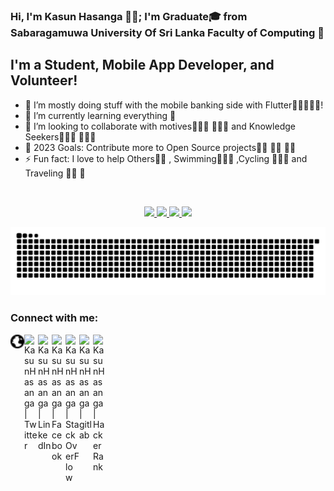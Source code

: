 ### Hi, I'm Kasun Hasanga 🧑‍💻; I'm Graduate🎓 from Sabaragamuwa University Of Sri Lanka Faculty of Computing 👋

## I'm a Student, Mobile App Developer, and Volunteer!
- 🔭 I’m mostly doing stuff with the mobile banking side with Flutter🙋🏻‍♂️🤞🏻!
- 🌱 I’m currently learning everything  🤣
- 👯 I’m looking to collaborate with motives👨🏻‍🚀 👩🏻‍🚀 and Knowledge Seekers🧑🏻‍🔬 👨🏻‍🔬
- 🥅 2023 Goals: Contribute more to Open Source projects👬🏻 👭🏻 👫🏻
- ⚡ Fun fact: I love to help Others👫🏻 , Swimming🤽🏻‍♂️ ,Cycling 🚵🏻‍♂️ and Traveling  🧗🏻 🤩
</br>

<p align="center">
  <a href="https://github.com/kasunHasanga">
    <img src="https://badges.pufler.dev/visits/kasunHasanga/kasunHasanga">
  </a>
  <a href="https://github.com/kasunHasanga">
    <img src="https://badges.pufler.dev/years/kasunHasanga?logo=GitHub&style=plastic&a=0">
  </a>
  <a href="https://github.com/kasunHasanga">
    <img src="https://badges.pufler.dev/repos/kasunHasanga?logo=GitHub&style=plastic&a=0">
  </a>
  <a href="https://github.com/kasunHasanga">
    <img src="https://badges.pufler.dev/commits/monthly/kasunHasanga?logo=GitHub&style=plastic&a=0">
  </a>

![github contribution grid snake animation](https://raw.githubusercontent.com/KasunHasanga/KasunHasanga/output/github-contribution-grid-snake.svg)

### Connect with me:

[<img align="left" alt="KasunHasanga" width="22px" src="https://raw.githubusercontent.com/iconic/open-iconic/master/svg/globe.svg" />][website]
[<img align="left" alt="KasunHasanga | Twitter" width="22px" src="https://cdn.jsdelivr.net/npm/simple-icons@v3/icons/twitter.svg" />][twitter]
[<img align="left" alt="KasunHasanga | LinkedIn" width="22px" src="https://cdn.jsdelivr.net/npm/simple-icons@v3/icons/linkedin.svg" />][linkedin]
[<img align="left" alt="KasunHasanga | Facebook" width="22px" src="https://cdn.jsdelivr.net/npm/simple-icons@3.4.1/icons/facebook.svg" />][Facebook]
[<img align="left" alt="KasunHasanga | StackOverFlow" width="22px" src="https://cdn.jsdelivr.net/npm/simple-icons@3.4.1/icons/stackoverflow.svg" />][StackOverFlow]
[<img align="left" alt="KasunHasanga | gitlab" width="22px" src="https://cdn.jsdelivr.net/npm/simple-icons@3.4.1/icons/gitlab.svg" />][gitlab]
[<img align="left" alt="KasunHasanga | HackerRank" width="22px" src="https://cdn.jsdelivr.net/npm/simple-icons@3.13.0/icons/hackerrank.svg" />][HackerRank]

</br>

[website]: https://kasunhasanga.wordpress.com
[twitter]: https://twitter.com/Kasun_hasanga
[linkedin]: https://www.linkedin.com/in/kasun-hasanga/
[Facebook]: https://www.facebook.com/kasun.hasanga.1
[StackOverFlow]: https://stackoverflow.com/users/11168442/kasun-hasanga
[gitlab]: https://gitlab.com/kasun_hasanga
[HackerRank]: https://www.hackerrank.com/kasunhasanga96
<!-- [Coursera]: https://www.coursera.org/user/20e13501939c05147192ff623f980713 -->
